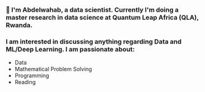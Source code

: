 ### 👋 I'm Abdelwahab, a data scientist. Currently I'm doing a master research in data science at Quantum Leap Africa (QLA), Rwanda.
### I am interested in discussing anything regarding Data and ML/Deep Learning. I am passionate about:
- Data
- Mathematical Problem Solving
- Programming
- Reading

### 

<!--
**abdelwahab01630/abdelwahab01630** is a ✨ _special_ ✨ repository because its `README.md` (this file) appears on your GitHub profile.

Here are some ideas to get you started:

- 🔭 I’m currently working on ...
- 🌱 I’m currently learning ...
- 👯 I’m looking to collaborate on ...
- 🤔 I’m looking for help with ...
- 💬 Ask me about ...
- 📫 How to reach me: ...
- 😄 Pronouns: ...
- ⚡ Fun fact: ...
-->
